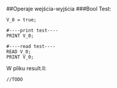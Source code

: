 ##Operaje wejścia-wyjścia
###Bool
Test:
```
V_0 = true;

#----print test----
PRINT V_0;

#----read test----
READ V_0;
PRINT V_0;
```

W pliku result.ll:
```llvm
//TODO

```